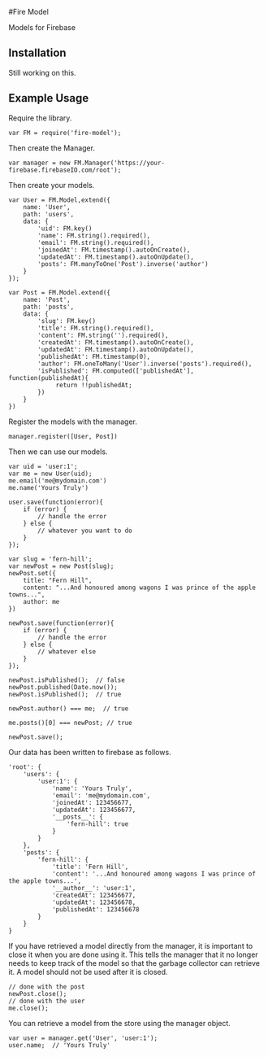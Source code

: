 #Fire Model

Models for Firebase

## Installation

Still working on this.

## Example Usage

Require the library.

    var FM = require('fire-model');
    
Then create the Manager.
    
    var manager = new FM.Manager('https://your-firebase.firebaseIO.com/root');
    
Then create your models.

    var User = FM.Model,extend({
        name: 'User',
        path: 'users',
        data: {
            'uid': FM.key() 
            'name': FM.string().required(), 
            'email': FM.string().required(),
            'joinedAt': FM.timestamp().autoOnCreate(),
            'updatedAt': FM.timestamp().autoOnUpdate(),
            'posts': FM.manyToOne('Post').inverse('author')
        }
    });
    
    var Post = FM.Model.extend({
        name: 'Post',
        path: 'posts',
        data: {
            'slug': FM.key()
            'title': FM.string().required(), 
            'content': FM.string('').required(), 
            'createdAt': FM.timestamp().autoOnCreate(), 
            'updatedAt': FM.timestamp().autoOnUpdate(), 
            'publishedAt': FM.timestamp(0),
            'author': FM.oneToMany('User').inverse('posts').required(),
            'isPublished': FM.computed(['publishedAt'], function(publishedAt){
                 return !!publishedAt;
            })
        }
    })
    
Register the models with the manager.

    manager.register([User, Post])
    
Then we can use our models.
    
    var uid = 'user:1';
    var me = new User(uid);
    me.email('me@mydomain.com')
    me.name('Yours Truly')
    
    user.save(function(error){
        if (error) {
            // handle the error
        } else {
            // whatever you want to do
        }
    });
    
    var slug = 'fern-hill';
    var newPost = new Post(slug);
    newPost.set({
        title: "Fern Hill",
        content: "...And honoured among wagons I was prince of the apple towns...",
        author: me
    })
    
    newPost.save(function(error){
        if (error) {
            // handle the error
        } else {
            // whatever else
        }
    });
    
    newPost.isPublished();  // false
    newPost.published(Date.now());
    newPost.isPublished();  // true
    
    newPost.author() === me;  // true
    
    me.posts()[0] === newPost; // true
    
    newPost.save();

Our data has been written to firebase as follows.

    'root': {
        'users': {
            'user:1': {
                'name': 'Yours Truly',
                'email': 'me@mydomain.com',
                'joinedAt': 123456677,
                'updatedAt': 123456677,
                '__posts__': {
                    'fern-hill': true
                }
            }
        },
        'posts': {
            'fern-hill': {
                'title': 'Fern Hill',
                'content': '...And honoured among wagons I was prince of the apple towns...',
                '__author__': 'user:1',
                'createdAt': 123456677,
                'updatedAt': 123456678,
                'publishedAt': 123456678
            }
        }
    }

If you have retrieved a model directly from the manager, it is important to close it
when you are done using it.  This tells the manager that it no longer needs to keep track 
of the model so that the garbage collector can retrieve it.  A model should not be used 
after it is closed.

    // done with the post
    newPost.close();
    // done with the user
    me.close();
    
You can retrieve a model from the store using the manager object.

    var user = manager.get('User', 'user:1');
    user.name;  // 'Yours Truly'
    
    
    
    

